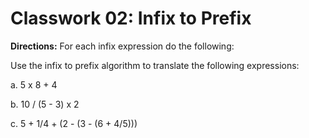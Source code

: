 # Classwork 02: Infix to Prefix

**Directions:** For each infix expression do the following:

Use the infix to prefix algorithm to translate the following expressions:

   a. 5 x 8 + 4
   
   b. 10 / (5 - 3) x 2

   c. 5 + 1/4 + (2 - (3 - (6 + 4/5)))
